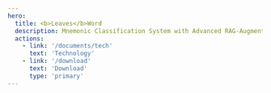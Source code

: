 ```yaml
---
hero:
  title: <b>Leaves</b>Word
  description: Mnemonic Classification System with Advanced RAG-Augmented Word Embeddings
  actions:
    - link: '/documents/tech'
      text: 'Technology'
    - link: '/download'
      text: 'Download'
      type: 'primary'
---
```


<code src="./index.tsx" inline></code>

<code src="./index.feature.tsx" inline></code>
